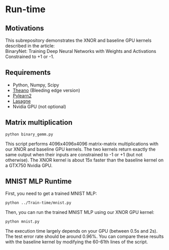 # Run-time

## Motivations

This subrepository demonstrates the XNOR and baseline GPU kernels described in the article:  
BinaryNet: Training Deep Neural Networks with Weights and Activations Constrained to +1 or -1.

## Requirements

* Python, Numpy, Scipy
* [Theano](http://deeplearning.net/software/theano/install.html) (Bleeding edge version)
* [Pylearn2](http://deeplearning.net/software/pylearn2/)
* [Lasagne](http://lasagne.readthedocs.org/en/latest/user/installation.html)
* Nvidia GPU (not optional)

##  Matrix multiplication

    python binary_gemm.py
    
This script performs 4096x4096x4096 matrix-matrix multiplications with our XNOR and baseline GPU kernels.
The two kernels return exactly the same output when their inputs are constrained to -1 or +1 (but not otherwise).
The XNOR kernel is about 15x faster than the baseline kernel on a GTX750 Nvidia GPU.

## MNIST MLP Runtime

First, you need to get a trained MNIST MLP:

    python ../Train-time/mnist.py    
    
Then, you can run the trained MNIST MLP using our XNOR GPU kernel:

    python mnist.py
    
The execution time largely depends on your GPU (between 0.5s and 2s).
The test error rate should be around 0.96%.
You can compare these results with the baseline kernel by modifying the 60-61th lines of the script.